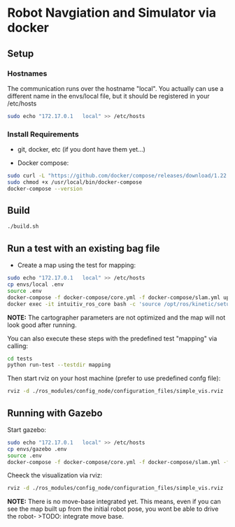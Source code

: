 # Robot Navgiation and Simulator via docker

## Setup


### Hostnames

The communication runs over the hostname "local". You actually can use a different name in the envs/local file, but it should be registered
in your /etc/hosts
```sh
sudo echo "172.17.0.1	local" >> /etc/hosts
```

### Install Requirements

* git, docker, etc (if you dont have them yet...)

* Docker compose:
```sh
sudo curl -L "https://github.com/docker/compose/releases/download/1.22.0/docker-compose-$(uname -s)-$(uname -m)" -o /usr/local/bin/docker-compose
sudo chmod +x /usr/local/bin/docker-compose
docker-compose --version
```



## Build


```sh
./build.sh
```


## Run a test with an existing bag file



* Create a map using the test for mapping:
```sh
sudo echo "172.17.0.1	local" >> /etc/hosts
cp envs/local .env 
source .env
docker-compose -f docker-compose/core.yml -f docker-compose/slam.yml up 
docker exec -it intuitiv_ros_core bash -c 'source /opt/ros/kinetic/setup.bash;rosbag play -r 1.0 --clock /bags/some_record.bag'
```
**NOTE:** The cartographer parameters are not optimized and the map will not look good after running.


You can also execute these steps with the predefined test "mapping" via calling:

```sh
cd tests
python run-test --testdir mapping
```


Then start rviz on your host machine (prefer to use predefined confg file):
```sh
rviz -d ./ros_modules/config_node/configuration_files/simple_vis.rviz
```


## Running with Gazebo



Start gazebo:
```sh
sudo echo "172.17.0.1	local" >> /etc/hosts
cp envs/gazebo .env 
source .env
docker-compose -f docker-compose/core.yml -f docker-compose/slam.yml -f docker-compose/gazebo.yml up 
```
Cheeck the visualization via rviz:
```sh
rviz -d ./ros_modules/config_node/configuration_files/simple_vis.rviz
```


**NOTE:** There is no move-base integrated yet. This means, even if you can see the map built up from the initial robot pose,
you wont be able to drive the robot- >TODO: integrate move base.
